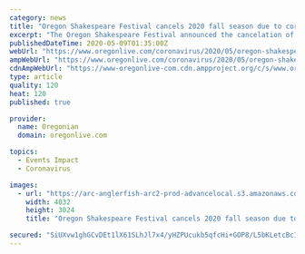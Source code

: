 ```yaml
---
category: news
title: "Oregon Shakespeare Festival cancels 2020 fall season due to coronavirus pandemic"
excerpt: "The Oregon Shakespeare Festival announced the cancelation of its fall season Friday due to the ongoing coronavirus pandemic."
publishedDateTime: 2020-05-09T01:35:00Z
webUrl: "https://www.oregonlive.com/coronavirus/2020/05/oregon-shakespeare-festival-cancels-fall-season-due-to-coronavirus-pandemic.html"
ampWebUrl: "https://www.oregonlive.com/coronavirus/2020/05/oregon-shakespeare-festival-cancels-fall-season-due-to-coronavirus-pandemic.html?outputType=amp"
cdnAmpWebUrl: "https://www-oregonlive-com.cdn.ampproject.org/c/s/www.oregonlive.com/coronavirus/2020/05/oregon-shakespeare-festival-cancels-fall-season-due-to-coronavirus-pandemic.html?outputType=amp"
type: article
quality: 120
heat: 120
published: true

provider:
  name: Oregonian
  domain: oregonlive.com

topics:
  - Events Impact
  - Coronavirus

images:
  - url: "https://arc-anglerfish-arc2-prod-advancelocal.s3.amazonaws.com/public/S3WEOYHPPNEKTOYFDLGXAISYVY.jpeg"
    width: 4032
    height: 3024
    title: "Oregon Shakespeare Festival cancels 2020 fall season due to coronavirus pandemic"

secured: "SiUXvw1ghGCvDEt1lX61SLhJl7x4/yHZPUcukb5qfcHi+GOP8/L5bKLetcBcIH+hEM9Ru//JGYv4L8TLrPEfYY5e201ft1VIZ6S5jrjdhheinwrk9rZ0ZyIH0XV/Q53J4MS/Ts9rfuMm1ZCW0+O9twmPs+/ElCyi0Z1xf/U0w55ir/GYv1E4QKMmc+biqp5xVJh5ad5tljGvvgQtk74EPk06ztn7Ox/vIphW9+nQJMQBawE8oj0Kort7b17KaqukmHHtddP6aG5jz0qvq7QXmv83wy03oyogMHvQlF7dsLdDitgwVje7YgKFB40t/VFL;N/zTT2HxQgfx7BEBOiky2g=="
---
```


